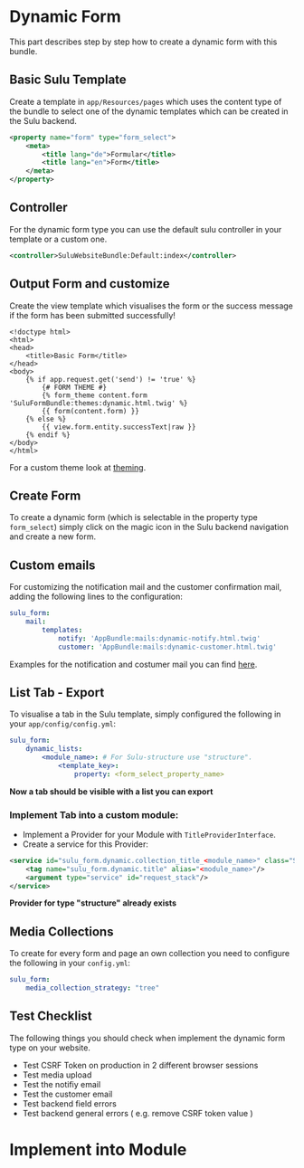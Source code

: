 # Dynamic Form

This part describes step by step how to create a dynamic form with this bundle.

## Basic Sulu Template

Create a template in `app/Resources/pages` which uses the content type of the bundle to select
one of the dynamic templates which can be created in the Sulu backend.

```xml
<property name="form" type="form_select">
    <meta>
        <title lang="de">Formular</title>
        <title lang="en">Form</title>
    </meta>
</property>
```

## Controller

For the dynamic form type you can use the default sulu controller in your template or a custom one.

```xml
<controller>SuluWebsiteBundle:Default:index</controller>
```

## Output Form and customize

Create the view template which visualises the form or the success message if the form
has been submitted successfully!

```twig
<!doctype html>
<html>
<head>
    <title>Basic Form</title>
</head>
<body>
    {% if app.request.get('send') != 'true' %}
        {# FORM THEME #}
        {% form_theme content.form 'SuluFormBundle:themes:dynamic.html.twig' %}
        {{ form(content.form) }}
    {% else %}
        {{ view.form.entity.successText|raw }}
    {% endif %}
</body>
</html>
```

For a custom theme look at [theming](theming.md "Theming for dynamic forms").

## Create Form

To create a dynamic form (which is selectable in the property type `form_select`) simply
click on the magic icon in the Sulu backend navigation and create a new form.

## Custom emails

For customizing the notification mail and the customer confirmation mail, adding the following lines to the configuration:

```yml
sulu_form:
    mail:
        templates:
            notify: 'AppBundle:mails:dynamic-notify.html.twig'
            customer: 'AppBundle:mails:dynamic-customer.html.twig'
```

Examples for the notification and costumer mail you can find [here](https://github.com/sulu/SuluFormBundle/tree/master/Resources/views/mails/).

## List Tab - Export

To visualise a tab in the Sulu template, simply configured the following in your `app/config/config.yml`:

```yml
sulu_form:
    dynamic_lists:
        <module_name>: # For Sulu-structure use "structure".
            <template_key>:
                property: <form_select_property_name>
```

**Now a tab should be visible with a list you can export**

### Implement Tab into a custom module:
- Implement a Provider for your Module with `TitleProviderInterface`.
- Create a service for this Provider:
```xml
<service id="sulu_form.dynamic.collection_title_<module_name>" class="Sulu\Bundle\FormBundle\TitleProvider\Collections\StructureTitleProvider">
    <tag name="sulu_form.dynamic.title" alias="<module_name>"/>
    <argument type="service" id="request_stack"/>
</service>
```

**Provider for type "structure" already exists**

## Media Collections

To create for every form and page an own collection you need to configure the following in your `config.yml`:

```yml
sulu_form:
    media_collection_strategy: "tree"
```

## Test Checklist

The following things you should check when implement the dynamic form type on your website.

 - Test CSRF Token on production in 2 different browser sessions
 - Test media upload
 - Test the notifiy email
 - Test the customer email
 - Test backend field errors
 - Test backend general errors ( e.g. remove CSRF token value )
 
 # Implement into Module

